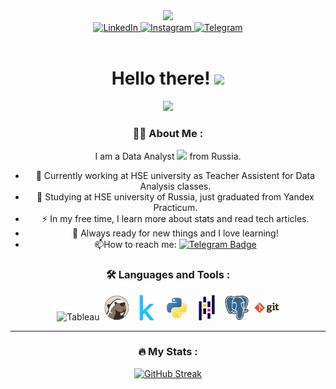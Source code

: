 <div id="header" align="center">
  <img src="https://img.freepik.com/premium-photo/ai-generated-cats_1084108-6436.jpg?w=826" width="200"/>
</div>

<div id="badges" align="center">
  <a href="https://www.linkedin.com/in/ekaterina-potapova-99418a328/">
    <img src="https://cdn-icons-png.flaticon.com/512/4494/4494498.png" title="LinkedIn" alt="LinkedIn" width="40" height="40"/>
  </a>
  <a href="https://www.instagram.com/_potapovakate_">
    <img src="https://cdn-icons-png.flaticon.com/512/2111/2111463.png" title="Instagram" alt="Instagram" width="40" height="40"/>
  </a>
  <a href="https://t.me/potara1">
    <img src="https://cdn-icons-png.flaticon.com/512/5968/5968804.png" title="Telegram" alt="Telegram" width="40" height="40"/>
  </a>
</div>

<div align="center">
<img src="https://komarev.com/ghpvc/?username=potara1&style=flat-square&color=blue" alt=""/>
<h1>
  Hello there!
  <img src="https://media.giphy.com/media/hvRJCLFzcasrR4ia7z/giphy.gif" width="30px"/>
</h1>
  
<div align="center">
  <img src="https://i.giphy.com/media/v1.Y2lkPTc5MGI3NjExODE1Y3NsNW9mYnpiOW9yZmFsMmUwbWx1Mml4eDA3cm9hamtmZGVjbSZlcD12MV9pbnRlcm5hbF9naWZfYnlfaWQmY3Q9Zw/137EaR4vAOCn1S/giphy.gif"/>
</div>

### :woman_technologist: About Me :
I am a Data Analyst <img src="https://media.giphy.com/media/WUlplcMpOCEmTGBtBW/giphy.gif" width="30"> from Russia.

- :telescope: Currently working at HSE university as Teacher Assistent for Data Analysis classes.
- :seedling: Studying at HSE university of Russia, just graduated from Yandex Practicum.
- :zap: In my free time, I learn more about stats and read tech articles.
- :star2: Always ready for new things and I love learning!
- :mailbox:How to reach me: [![Telegram Badge](https://img.shields.io/badge/-potara1-blue?style=flat&logo=Telegram&logoColor=white)](https://t.me/potara1)


### :hammer_and_wrench: Languages and Tools :
<div>
  <img src="https://avatars.mds.yandex.net/i?id=ada26f91001d57a073ca7abd3cf40fde61c0249b-9065994-images-thumbs&n=13" title="Tableau" alt="Tableau" width="40" height="40"/>&nbsp;
  <img src="https://raw.githubusercontent.com/devicons/devicon/ca28c779441053191ff11710fe24a9e6c23690d6/icons/dbeaver/dbeaver-original.svg" title="DBeaver" alt="DBeaver" width="40" height="40"/>&nbsp;
  <img src="https://raw.githubusercontent.com/devicons/devicon/ca28c779441053191ff11710fe24a9e6c23690d6/icons/kaggle/kaggle-original.svg" title="Kaggle" alt="Kaggle" width="40" height="40"/>&nbsp;
  <img src="https://raw.githubusercontent.com/devicons/devicon/ca28c779441053191ff11710fe24a9e6c23690d6/icons/python/python-original.svg" title="Python" alt="Python" width="40" height="40"/>&nbsp;
  <img src="https://raw.githubusercontent.com/devicons/devicon/ca28c779441053191ff11710fe24a9e6c23690d6/icons/pandas/pandas-original.svg" title="Pandas" alt="Pandas" width="40" height="40"/>&nbsp;
  <img src="https://raw.githubusercontent.com/devicons/devicon/ca28c779441053191ff11710fe24a9e6c23690d6/icons/postgresql/postgresql-original.svg" title="PostgreSQL" alt="PostgreSQL" width="40" height="40"/>&nbsp;
  <img src="https://github.com/devicons/devicon/blob/master/icons/git/git-original-wordmark.svg" title="Git" **alt="Git" width="40" height="40"/>
</div>

---

### :fire: My Stats :
[![GitHub Streak](http://github-readme-streak-stats.herokuapp.com?user=potara1&theme=dark&background=000000)](https://git.io/streak-stats)
